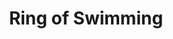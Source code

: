 ---
title: "Ring of Swimming"

item:
  aura: "Faint transmutation"
  casterLevel: "2nd"
  prerequisites:
    feats:   ["{% feat_link forge-ring %}"]
    spells:  []
    special: ["creator must have 5 ranks in the {% skill_link swim %} skill"]
  marketPrice: 2500
  description: |
    This silver ring has a wave pattern etched into the band. It continually grants the wearer a +5 competence bonus on {% skill_link swim %} checks.
---